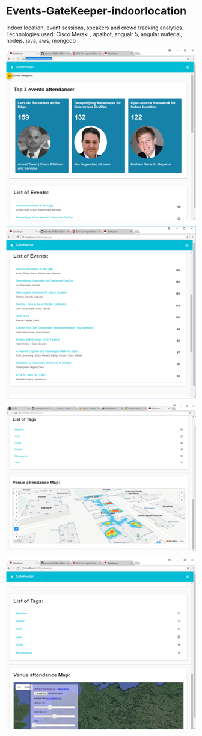 # Events-GateKeeper-indoorlocation
Indoor location, event sessions, speakers and crowd tracking analytics. Technologies used: Cisco Meraki , apaibot, angualr 5, angular material, nodejs, java, aws, mongodb 


![Alt text](/Screenshots/cisco-gatekeeper1.PNG?raw=true "GateKeeper indoor location event list")

![Alt text](/Screenshots/cisco-gatekeeper-list.PNG?raw=true "GateKeeper indoor location event list")

![Alt text](/Screenshots/cisco-gatekeeper-heatmap.PNG?raw=true "GateKeeper indoor location event crowd heatmap")

![Alt text](/Screenshots/cisco-gatekeeper-tags.PNG?raw=true "GateKeeper indoor location event tags keywords")

